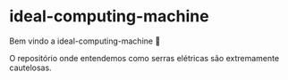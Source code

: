 # ideal-computing-machine

Bem vindo a ideal-computing-machine :tada:

O repositório onde entendemos como serras elétricas são extremamente cautelosas.